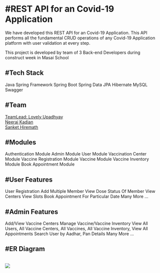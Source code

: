 <h1>#REST API for an Covid-19 Application</h1>

We have developed this REST API for an Covid-19 Application. This API performs all the fundamental CRUD operations of any Covid-19 Application platform with user validation at every step.

This project is developed by team of 3 Back-end Developers during construct week in Masai School

<h2>#Tech Stack</h2>

Java
Spring Framework
Spring Boot
Spring Data JPA
Hibernate
MySQL
Swagger

<h2>#Team</h2>
<a href="https://github.com/Lovely123-upadhyay">TeamLead: Lovely Upadhyay</a><br/>
<a href="https://github.com/fw21-0395">Neeraj Kadian</a><br/>
<a href="https://github.com/Sanket01Hiremath">Sanket Hiremath</a><br/>

<h2>#Modules</h2>

Authentication Module
Admin Module
User Module
Vaccination Center Module
Vaccine Registration Module
Vaccine Module
Vaccine Inventory Module
Book Appointment Module

<h2>#User Features</h2>

User Registration
Add Multiple Member
View Dose Status Of Member
View Centers
View Slots
Book Appointment For Particular Date
Many More ...

<h2>#Admin Features</h2>

Add/View Vaccine Centers
Manage Vaccine/Vaccine Inventory
View All Users, All Vaccine Centers, All Vaccines, All Vaccine Inventory, View All Appointments
Search User by Aadhar, Pan Details
Many More ...

<h2>#ER Diagram</h2>
<br/>
<img src="https://github.com/Lovely123-upadhyay/dear-attack-7758/blob/main/ER.png?raw=true"/>
